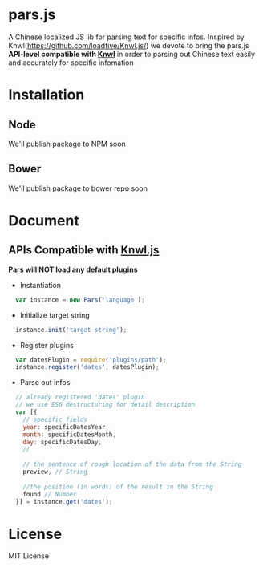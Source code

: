 # pars.js
A Chinese localized JS lib for parsing text for specific infos.
Inspired by Knwl(https://github.com/loadfive/Knwl.js/) we devote to bring the pars.js **API-level compatible with [Knwl](https://github.com/loadfive/Knwl.js/)** 
in order to parsing out Chinese text easily and accurately for specific infomation

# Installation
## Node
We'll publish package to NPM soon

## Bower
We'll publish package to bower repo soon

# Document
## APIs Compatible with [Knwl.js](https://github.com/loadfive/Knwl.js/)
**Pars will NOT load any default plugins**

- Instantiation
```javascript
  var instance = new Pars('language');
```

- Initialize target string
```javascript
  instance.init('target string');
```

- Register plugins
```javascript
  var datesPlugin = require('plugins/path');
  instance.register('dates', datesPlugin);
```

- Parse out infos
```javascript
  // already registered 'dates' plugin
  // we use ES6 destructuring for detail description
  var [{
    // specific fields
    year: specificDatesYear,
    month: specificDatesMonth,
    day: specificDatesDay,
    //
    
    // the sentence of rough location of the data from the String
    preview, // String
    
    //the position (in words) of the result in the String
    found // Number
  }] = instance.get('dates');
```

# License
MIT License
